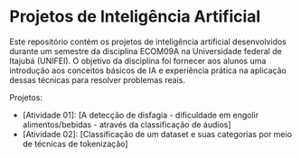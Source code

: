 # Projetos de Inteligência Artificial

Este repositório contém os projetos de inteligência artificial desenvolvidos durante um semestre da disciplina ECOM09A na Universidade federal de Itajubá (UNIFEI). O objetivo da disciplina foi fornecer aos alunos uma introdução aos conceitos básicos de IA e experiência prática na aplicação dessas técnicas para resolver problemas reais.

Projetos:

- [Atividade 01]: [A detecção de disfagia - dificuldade em engolir alimentos/bebidas - através da classificação de áudios]
- [Atividade 02]: [Classificação de um dataset e suas categorias por meio de técnicas de tokenização]